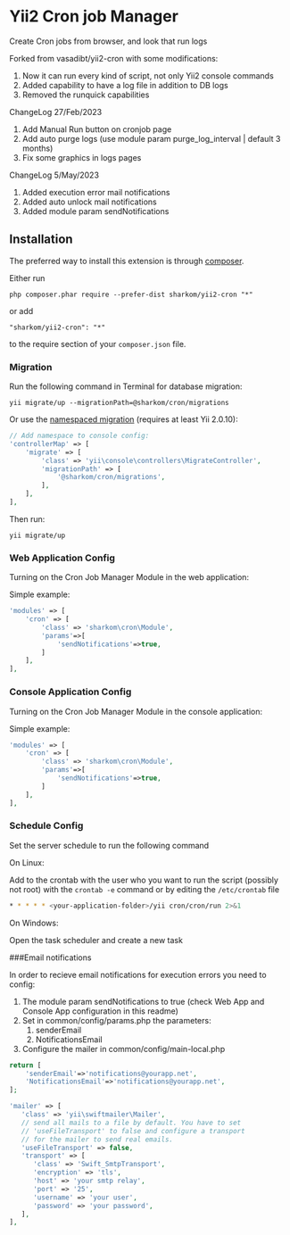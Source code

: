 Yii2 Cron job Manager
=====================

Create Cron jobs from browser, and look that run logs

Forked from vasadibt/yii2-cron with some modifications:

1. Now it can run every kind of script, not only Yii2 console commands
2. Added capability to have a log file in addition to DB logs
3. Removed the runquick capabilities


ChangeLog 27/Feb/2023
1. Add Manual Run button on cronjob page
2. Add auto purge logs (use module param purge_log_interval | default 3 months)
3. Fix some graphics in logs pages

ChangeLog 5/May/2023
1. Added execution error mail notifications
2. Added auto unlock mail notifications
3. Added module param sendNotifications

Installation
------------

The preferred way to install this extension is through [composer](http://getcomposer.org/download/).

Either run

```
php composer.phar require --prefer-dist sharkom/yii2-cron "*"
```

or add

```
"sharkom/yii2-cron": "*"
```

to the require section of your `composer.json` file.


### Migration

Run the following command in Terminal for database migration:

```
yii migrate/up --migrationPath=@sharkom/cron/migrations
```

Or use the [namespaced migration](http://www.yiiframework.com/doc-2.0/guide-db-migrations.html#namespaced-migrations) (requires at least Yii 2.0.10):

```php
// Add namespace to console config:
'controllerMap' => [
    'migrate' => [
        'class' => 'yii\console\controllers\MigrateController',
        'migrationPath' => [
            '@sharkom/cron/migrations',
        ],
    ],
],
```

Then run:
```
yii migrate/up
```

### Web Application Config

Turning on the Cron Job Manager Module in the web application:

Simple example:

```php
'modules' => [
    'cron' => [
        'class' => 'sharkom\cron\Module',
        'params'=>[
            'sendNotifications'=>true,
        ]
    ],
],
```

### Console Application Config

Turning on the Cron Job Manager Module in the console application:

Simple example:

```php
'modules' => [
    'cron' => [
        'class' => 'sharkom\cron\Module',
        'params'=>[
            'sendNotifications'=>true,
        ]
    ],
],
```

### Schedule Config

Set the server schedule to run the following command

On Linux:

Add to the crontab with the user who you want to run the script (possibly not root) with the `crontab -e` command or by editing the `/etc/crontab` file

```bash
* * * * * <your-application-folder>/yii cron/cron/run 2>&1
```

On Windows:

Open the task scheduler and create a new task

###Email notifications

In order to recieve email notifications for execution errors you need to config:

1. The module param sendNotifications to true (check Web App and Console App configuration in this readme)
2. Set in common/config/params.php the parameters:
   1. senderEmail
   2. NotificationsEmail
3. Configure the mailer in common/config/main-local.php

```php
return [
    'senderEmail'=>'notifications@yourapp.net',
    'NotificationsEmail'=>'notifications@yourapp.net',
];

```



```php
'mailer' => [
   'class' => 'yii\swiftmailer\Mailer',
   // send all mails to a file by default. You have to set
   // 'useFileTransport' to false and configure a transport
   // for the mailer to send real emails.
   'useFileTransport' => false,
   'transport' => [
      'class' => 'Swift_SmtpTransport',
      'encryption' => 'tls',
      'host' => 'your smtp relay',
      'port' => '25',
      'username' => 'your user',
      'password' => 'your password',
   ],
],
```